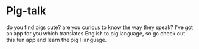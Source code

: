 # Pig-talk
do you find pigs cute? are you curious to know the way they speak? I've got an app for you which translates English to pig language, so go check out this fun app and learn the pig l
language.
